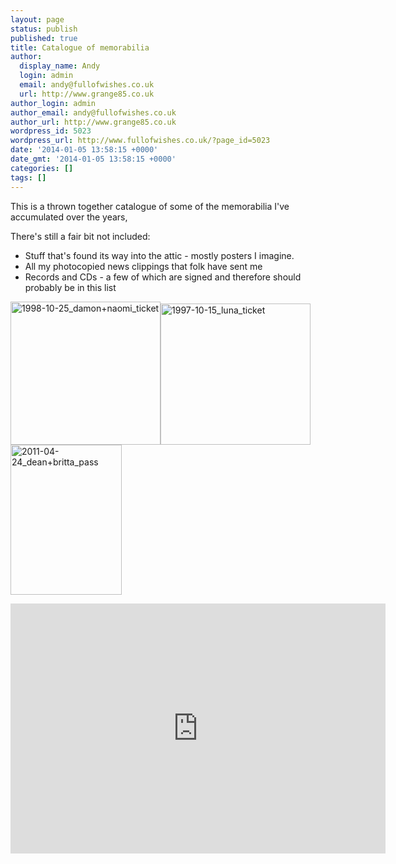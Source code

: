 ```yaml
---
layout: page
status: publish
published: true
title: Catalogue of memorabilia
author:
  display_name: Andy
  login: admin
  email: andy@fullofwishes.co.uk
  url: http://www.grange85.co.uk
author_login: admin
author_email: andy@fullofwishes.co.uk
author_url: http://www.grange85.co.uk
wordpress_id: 5023
wordpress_url: http://www.fullofwishes.co.uk/?page_id=5023
date: '2014-01-05 13:58:15 +0000'
date_gmt: '2014-01-05 13:58:15 +0000'
categories: []
tags: []
---
```

<p>This is a thrown together catalogue of some of the memorabilia I've accumulated over the years, </p>
<p>There's still a fair bit not included:</p>
<ul>
<li>Stuff that's found its way into the attic - mostly posters I imagine.</li>
<li>All my photocopied news clippings that folk have sent me</li>
<li>Records and CDs - a few of which are signed and therefore should probably be in this list</li>
</ul>
<p><a href="http://www.ipernity.com/doc/grange85/29398313"><img title="1998-10-25_damon+naomi_ticket" alt="1998-10-25_damon+naomi_ticket" src="http://u1.ipernity.com/40/83/13/29398313.c91e3f32.240.jpg?r1" height="229" width="240" /></a><a href="http://www.ipernity.com/doc/grange85/29398323"><img title="1997-10-15_luna_ticket" alt="1997-10-15_luna_ticket" src="http://u1.ipernity.com/40/83/23/29398323.ed2447ed.240.jpg?r1" height="226" width="240" /></a><a href="http://www.ipernity.com/doc/grange85/29398297"><img title="2011-04-24_dean+britta_pass" alt="2011-04-24_dean+britta_pass" src="http://u1.ipernity.com/40/82/97/29398297.b998b0b0.240.jpg?r1" height="240" width="178" /></a></p>
<p><iframe class="aligncenter" width='600' height='400' frameborder='0' src='https://docs.google.com/spreadsheet/pub?key=0AvVnJzEnLB7fdGNxbWJuNGZpRndnZDJxVEJ3Z09yZXc&single=true&gid=0&range=A1%3AC150&output=html&widget=true'></iframe></p>
